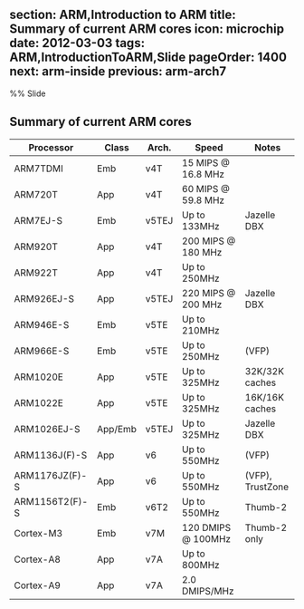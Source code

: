 section: ARM,Introduction to ARM
title: Summary of current ARM cores
icon: microchip
date: 2012-03-03
tags: ARM,IntroductionToARM,Slide
pageOrder: 1400
next: arm-inside
previous: arm-arch7
----

%% Slide
  
## Summary of current ARM cores

| Processor      | Class   | Arch.  | Speed              | Notes            |
| -------------- | ------- | ------ | ------------------ | ---------------- |
| ARM7TDMI       | Emb     | v4T    | 15 MIPS @ 16.8 MHz |                  |
| ARM720T        | App     | v4T    | 60 MIPS @ 59.8 MHz |                  |
| ARM7EJ-S       | Emb     | v5TEJ  | Up to 133MHz       | Jazelle DBX      |
| ARM920T        | App     | v4T    | 200 MIPS @ 180 MHz |                  |
| ARM922T        | App     | v4T    | Up to 250MHz       |                  |
| ARM926EJ-S     | App     | v5TEJ  | 220 MIPS @ 200 MHz | Jazelle DBX      |
| ARM946E-S      | Emb     | v5TE   | Up to 210MHz       |                  |
| ARM966E-S      | Emb     | v5TE   | Up to 250MHz       | (VFP)            |
| ARM1020E       | App     | v5TE   | Up to 325MHz       | 32K/32K caches   |
| ARM1022E       | App     | v5TE   | Up to 325MHz       | 16K/16K caches   |
| ARM1026EJ-S    | App/Emb | v5TEJ  | Up to 325MHz       | Jazelle DBX      |
| ARM1136J(F)-S  | App     | v6     | Up to 550MHz       | (VFP)            |
| ARM1176JZ(F)-S | App     | v6     | Up to 550MHz       | (VFP), TrustZone |
| ARM1156T2(F)-S | Emb     | v6T2   | Up to 550MHz       | Thumb-2          |
| Cortex-M3      | Emb     | v7M    | 120 DMIPS @ 100MHz | Thumb-2 only     |
| Cortex-A8      | App     | v7A    | Up to 800MHz       |                  |
| Cortex-A9      | App     | v7A    | 2.0 DMIPS/MHz      |                  |
